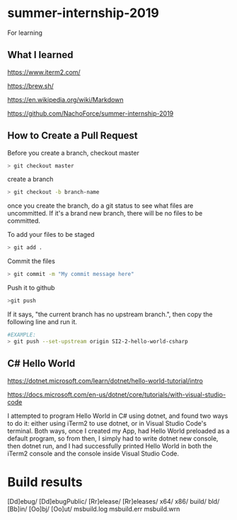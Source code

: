 # summer-internship-2019

For learning

## What I learned

https://www.iterm2.com/

https://brew.sh/

https://en.wikipedia.org/wiki/Markdown

https://github.com/NachoForce/summer-internship-2019

## How to Create a Pull Request
Before you create a branch, checkout master
```bash
> git checkout master
```

create a branch
```bash
> git checkout -b branch-name
```

once you create the branch, do a git status to see what files are uncommitted.
If it's a brand new branch, there will be no files to be committed.

To add your files to be staged
```bash
> git add .
```

Commit the files
```bash
> git commit -m "My commit message here"
```

Push it to github
```bash
>git push
```

If it says, "the current branch has no upstream branch.", then copy the following line and run it.
```bash
#EXAMPLE:
> git push --set-upstream origin SI2-2-hello-world-csharp
```

## C# Hello World

https://dotnet.microsoft.com/learn/dotnet/hello-world-tutorial/intro

https://docs.microsoft.com/en-us/dotnet/core/tutorials/with-visual-studio-code

I attempted to program Hello World in C# using dotnet, and found two ways to do it:
either using iTerm2 to use dotnet, or in Visual Studio Code's terminal. Both ways, once I created my App, had Hello World
preloaded as a default program, so from then, I simply had to write dotnet new console, then dotnet run, and I had successfully printed Hello World in both the iTerm2 console and the console inside Visual Studio Code. 

 # Build results
[Dd]ebug/
[Dd]ebugPublic/
[Rr]elease/
[Rr]eleases/
x64/
x86/
build/
bld/
[Bb]in/
[Oo]bj/
[Oo]ut/
msbuild.log
msbuild.err
msbuild.wrn
